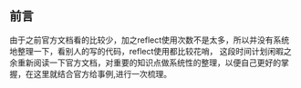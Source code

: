 ## 前言
由于之前官方文档看的比较少，加之reflect使用次数不是太多，所以并没有系统地整理一下，看别人的写的代码，reflect使用都比较花哨，
这段时间计划闲暇之余重新阅读一下官方文档，对重要的知识点做系统性的整理，以便自己更好的掌握，在这里就结合官方给事例,进行一次梳理。
